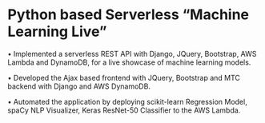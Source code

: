 # Python based Serverless “Machine Learning Live”
• Implemented a serverless REST API with Django, JQuery, Bootstrap, AWS Lambda and DynamoDB, for a live showcase of machine learning models.

• Developed the Ajax based frontend with JQuery, Bootstrap and MTC backend with Django and AWS DynamoDB.

• Automated the application by deploying scikit-learn Regression Model, spaCy NLP Visualizer, Keras ResNet-50 Classifier to the AWS Lambda.
